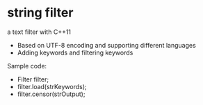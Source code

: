 # string filter
a text filter with C++11
* Based on UTF-8 encoding and supporting different languages
* Adding keywords and filtering keywords

Sample code:
* Filter filter;
* filter.load(strKeywords);
* filter.censor(strOutput);
